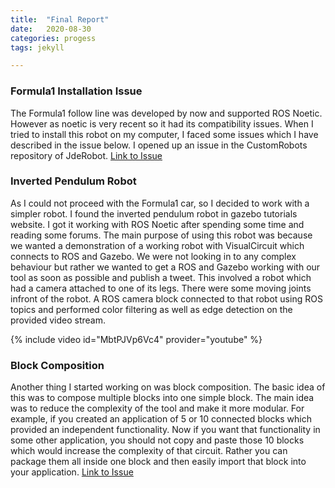 ```yaml
---
title:  "Final Report"
date:   2020-08-30
categories: progess
tags: jekyll

---
```


### Formula1 Installation Issue

The Formula1 follow line was developed by now and supported ROS Noetic. However as noetic is very recent so it had its compatibility issues. When I tried to install this robot on my computer, I faced some issues which I have described in the issue below. I opened up an issue in the CustomRobots repository of JdeRobot. [Link to Issue](https://github.com/JdeRobot/CustomRobots/issues/15)

### Inverted Pendulum Robot

As I could not proceed with the Formula1 car, so I decided to work with a simpler robot. I found the inverted pendulum robot in gazebo tutorials website. I got it working with ROS Noetic after spending some time and reading some forums. The main purpose of using this robot was because we wanted a demonstration of a working robot with VisualCircuit which connects to ROS and Gazebo. We were not looking in to any complex behaviour but rather we wanted to get a ROS and Gazebo working with our tool as soon as possible and publish a tweet. This involved a robot which had a camera attached to one of its legs. There were some moving joints infront of the robot. A ROS camera block connected to that robot using ROS topics and performed color filtering as well as edge detection on the provided video stream.

{% include video id="MbtPJVp6Vc4" provider="youtube" %}

### Block Composition

Another thing I started working on was block composition. The basic idea of this was to compose multiple blocks into one simple block. The main idea was to reduce the complexity of the tool and make it more modular. For example, if you created an application of 5 or 10 connected blocks which provided an independent functionality. Now if you want that functionality in some other application, you should not copy and paste those 10 blocks which would increase the complexity of that circuit. Rather you can package them all inside one block and then easily import that block into your application.
[Link to Issue](https://github.com/JdeRobot/VisualCircuit/issues/45)
